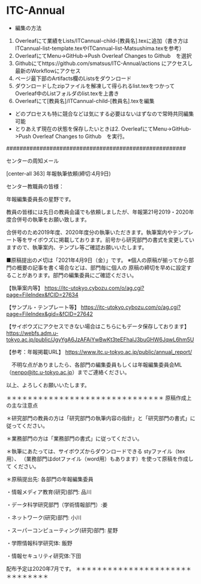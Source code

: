 # ITC-Annual

- 編集の方法
1. Overleafにて業績をLists/ITCannual-child-[教員名].texに追加（書き方はITCannual-list-template.texやITCannual-list-Matsushima.texを参考）
2. OverleafにてMenu->GitHub->Push Overleaf Changes to Github　を選択 
3. Githubにてhttps://github.com/smatsus/ITC-Annual/actions にアクセスし最新のWorkflowにアクセス
4. ページ最下部のArtifacts欄のListsをダウンロード
5. ダウンロードしたzipファイルを解凍して得られるlist.texをつかってOverleaf中のListフォルダのlist.texを上書き
6. Overleafにて[教員名]/ITCannual-child-[教員名].texを編集

- どのプロセスも特に競合などは気にする必要はないはずなので常時共同編集可能
- とりあえず現在の状態を保存したいときは2. OverleafにてMenu->GitHub->Push Overleaf Changes to Github　を実行。


######################################################

センターの周知メール

[center-all 363] 年報執筆依頼(締切:4月9日)

センター教職員の皆様：
 
年報編集委員長の星野です。
 
教員の皆様には先日の教員会議でも依頼しましたが、年報第21号2019・2020年度合併号の執筆をお願い致します。
 
合併号のため2019年度、2020年度分の執筆いただきます。執筆案内やテンプレート等をサイボウズに掲載しております。前号から研究部門の書式を変更していますので、執筆案内、テンプレ等ご確認お願いいたします。
 
■原稿提出の〆切は「2021年4月9日（金）」です。
※個人の原稿が揃ってから部門の概要の記事を書く場合などは、部門毎に個人の
原稿の締切を早めに設定することがあります。部門の編集委員にご確認ください。
 
 
【執筆案内等】
https://itc-utokyo.cybozu.com/o/ag.cgi?page=FileIndex&fCID=27634

【サンプル・テンプレート等】
https://itc-utokyo.cybozu.com/o/ag.cgi?page=FileIndex&gid=&fCID=27642

【サイボウズにアクセスできない場合はこちらにもデータ保存しております】
https://webfs.adm.u-tokyo.ac.jp/public/JgyYgA6JzAFAiYwBwKt3teEFhalJ3buGHW6JqwL6hm5U

【参考：年報掲載URL】
https://www.itc.u-tokyo.ac.jp/public/annual_report/
 
　不明な点がありましたら、各部門の編集委員もしくは年報編集委員会ML
（nenpo@itc.u-tokyo.ac.jp）までご連絡ください。
 
以上、よろしくお願いいたします。
 
＊＊＊＊＊＊＊＊＊＊＊＊＊＊＊＊＊＊＊＊＊＊＊＊＊＊＊＊＊＊
原稿作成上の主な注意点
 
＊研究部門の教員の方は「研究部門の執筆内容の指針」と「研究部門の書式」に
従ってください。
 
＊業務部門の方は「業務部門の書式」に従ってください。
 
＊執筆にあたっては、サイボウズからダウンロードできる styファイル（tex用）、
（業務部門はdotファイル（word用）もあります）を使って原稿を作成して
ください。
 
＊原稿提出先: 各部門の年報編集委員

・情報メディア教育(研究)部門: 品川

・データ科学研究部門（学術情報部門）:姜

・ネットワーク(研究)部門: 小川

・スーパーコンピューティング(研究)部門: 星野

・学際情報科学研究体: 飯野

・情報セキュリティ研究体:下田

配布予定は2020年7月です。
＊＊＊＊＊＊＊＊＊＊＊＊＊＊＊＊＊＊＊＊＊＊＊＊＊＊＊＊＊＊  